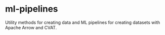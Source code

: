# ml-pipelines
Utility methods for creating data and ML pipelines for creating datasets with Apache Arrow and CVAT.
